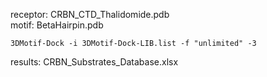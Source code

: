 receptor: CRBN_CTD_Thalidomide.pdb   
motif: BetaHairpin.pdb   
```
3DMotif-Dock -i 3DMotif-Dock-LIB.list -f "unlimited" -3  
```

results: CRBN_Substrates_Database.xlsx  

